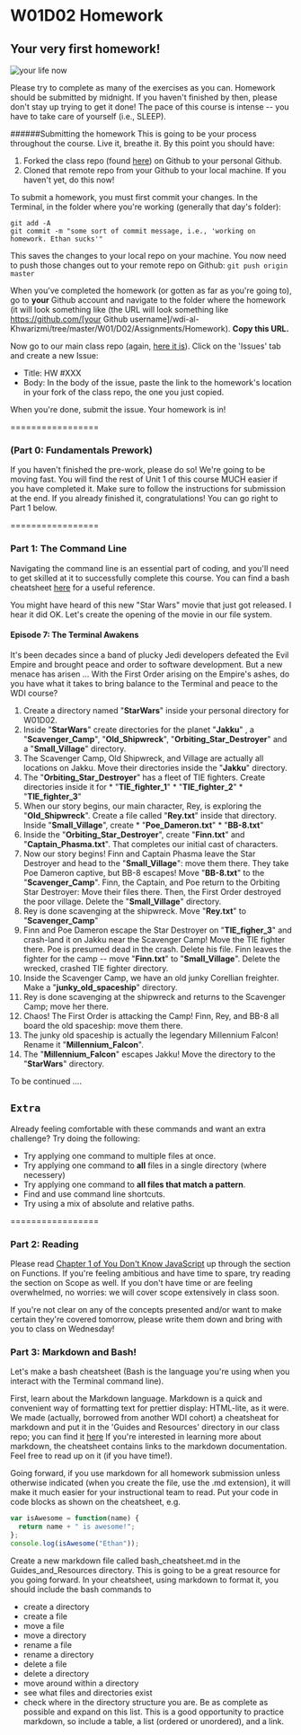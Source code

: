 # W01D02 Homework
## Your very first homework!

![your life now](http://i.imgur.com/J40jpTu.jpg)

Please try to complete as many of the exercises as you can. Homework should be submitted by midnight. If you haven't finished by then, please don't stay up trying to get it done! The pace of this course is intense -- you have to take care of yourself (i.e., SLEEP).

######Submitting the homework
This is going to be your process throughout the course. Live it, breathe it.
By this point you should have:
1. Forked the class repo (found [here](https://github.com/ga-students/wdi-al-Khwarizmi)) on Github to your personal Github.
1. Cloned that remote repo from your Github to your local machine.
If you haven't yet, do this now!

To submit a homework, you must first commit your changes. In the Terminal, in the folder where you're working (generally that day's folder):
```
git add -A
git commit -m "some sort of commit message, i.e., 'working on homework. Ethan sucks'"
```

This saves the changes to your local repo on your machine. You now need to push those changes out to your remote repo on Github: `git push origin master`

When you've completed the homework (or gotten as far as you're going to), go to **your** Github account and navigate to the folder where the homework (it will look something like (the URL will look something like https://github.com/[your Github username]/wdi-al-Khwarizmi/tree/master/W01/D02/Assignments/Homework). **Copy this URL.**

Now go to our main class repo (again, [here it is](https://github.com/ga-students/wdi-al-Khwarizmi)). Click on the 'Issues' tab and create a new Issue:
* Title: HW #XXX
* Body: In the body of the issue, paste the link to the homework's location in your fork of the class repo, the one you just copied.

When you're done, submit the issue. Your homework is in! 

=================

### (Part 0: Fundamentals Prework)
If you haven't finished the pre-work, please do so! We're going to be moving fast. You will find the rest of Unit 1 of this course MUCH easier if you have completed it. Make sure to follow the instructions for submission at the end. If you already finished it, congratulations! You can go right to Part 1 below.

=================

### Part 1: The Command Line
Navigating the command line is an essential part of coding, and you'll need to get skilled at it to successfully complete this course. You can find a bash cheatsheet [here](https://github.com/0nn0/terminal-mac-cheatsheet/wiki/Terminal-Cheatsheet-for-Mac-(-basics-)) for a useful reference.

You might have heard of this new "Star Wars" movie that just got released. I hear it did OK. Let's create the opening of the movie in our file system.

#### Episode 7: The Terminal Awakens ####

It's been decades since a band of plucky Jedi developers defeated the Evil Empire and brought peace and order to software development. But a new menace has arisen ... With the First Order arising on the Empire's ashes, do you have what it takes to bring balance to the Terminal and peace to the WDI course?

  1. Create a directory named "**StarWars**" inside your personal directory for W01D02.
  1. Inside "**StarWars**" create directories for the planet "**Jakku**" , a "**Scavenger_Camp**", "**Old_Shipwreck**", "**Orbiting_Star_Destroyer**" and a "**Small_Village**" directory.
  1. The Scavenger Camp, Old Shipwreck, and Village are actually all locations on Jakku. Move their directories inside the "**Jakku**" directory.
  1. The "**Orbiting_Star_Destroyer**" has a fleet of TIE fighters. Create directories inside it for
    * "**TIE_fighter_1**"
    * "**TIE_fighter_2**"
    * "**TIE_fighter_3**"
  1. When our story begins, our main character, Rey, is exploring the "**Old_Shipwreck**". Create a file called "**Rey.txt**" inside that directory. Inside "**Small_Village**", create
    * "**Poe_Dameron.txt**"
    * "**BB-8.txt**"
  1. Inside the "**Orbiting_Star_Destroyer**", create "**Finn.txt**" and "**Captain_Phasma.txt**". That completes our initial cast of characters.
  1. Now our story begins! Finn and Captain Phasma leave the Star Destroyer and head to the "**Small_Village**": move them there. They take Poe Dameron captive, but BB-8 escapes! Move "**BB-8.txt**" to the "**Scavenger_Camp**". Finn, the Captain, and Poe return to the Orbiting Star Destroyer: Move their files there. Then, the First Order destroyed the poor village. Delete the "**Small_Village**" directory.
  1. Rey is done scavenging at the shipwreck. Move "**Rey.txt**" to "**Scavenger_Camp**"
  1. Finn and Poe Dameron  escape the Star Destroyer on "**TIE_figher_3**" and crash-land it on Jakku near the Scavenger Camp! Move the TIE fighter there. Poe is presumed dead in the crash. Delete his file. Finn leaves the fighter for the camp -- move "**Finn.txt**" to "**Small_Village**". Delete the wrecked, crashed TIE fighter directory.
  1. Inside the Scavenger Camp, we have an old junky Corellian freighter. Make a "**junky_old_spaceship**" directory.
  1. Rey is done scavenging at the shipwreck and returns to the Scavenger Camp; move her there.
  1. Chaos! The First Order is attacking the Camp! Finn, Rey, and BB-8 all board the old spaceship: move them there.
  1. The junky old spaceship is actually the legendary Millennium Falcon! Rename it "**Millennium_Falcon**".
  1. The "**Millennium_Falcon**" escapes Jakku! Move the directory to the "**StarWars**" directory.

  To be continued ....

## `Extra`

Already feeling comfortable with these commands and want an extra challenge? Try doing the following:

* Try applying one command to multiple files at once.
* Try applying one command to **all** files in a single directory (where necessery)
* Try applying one command to **all files that match a pattern**.
* Find and use command line shortcuts.
* Try using a mix of absolute and relative paths.

=================

### Part 2: Reading

Please read [Chapter 1 of You Don't Know JavaScript](https://github.com/getify/You-Dont-Know-JS/blob/master/up%20&%20going/ch1.md) up through the section on Functions. If you're feeling ambitious and have time to spare, try reading the section on Scope as well. If you don't have time or are feeling overwhelmed, no worries: we will cover scope extensively in class soon.

If you're not clear on any of the concepts presented and/or want to make certain they're covered tomorrow, please write them down and bring with you to class on Wednesday!

### Part 3: Markdown and Bash!

Let's make a bash cheatsheet (Bash is the language you're using when you interact with the Terminal command line).

First, learn about the Markdown language. Markdown is a quick and convenient way of formatting text for prettier display: HTML-lite, as it were. We made (actually, borrowed from another WDI cohort) a cheatsheat for markdown and put it in the 'Guides and Resources' directory in our class repo; you can find it [here](https://github.com/ga-students/wdi-al-Khwarizmi/blob/master/Guides_and_Resources/markdown_cheatsheet.md)
If you're interested in learning more about markdown, the cheatsheet contains links to the markdown documentation. Feel free to read up on it (if you have time!).

Going forward, if you use markdown for all homework submission unless otherwise indicated (when you create the file, use the .md extension), it will make it much easier for your instructional team to read. Put your code in code blocks as shown on the cheatsheet, e.g.
```javascript
var isAwesome = function(name) {
  return name + " is awesome!";
};
console.log(isAwesome("Ethan"));
```

Create a new markdown file called bash_cheatsheet.md in the Guides_and_Resources directory. This is going to be a great resource for you going forward. In your cheatsheet, using markdown to format it, you should include the bash commands to

* create a directory
* create a file
* move a file
* move a directory
* rename a file
* rename a directory
* delete a file
* delete a directory
* move around within a directory
* see what files and directories exist
* check where in the directory structure you are.
Be as complete as possible and expand on this list. This is a good opportunity to practice markdown, so include a table, a list (ordered or unordered), and a link.
